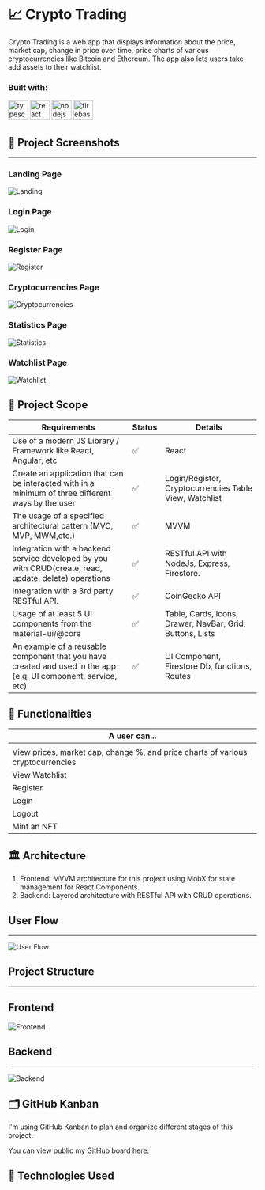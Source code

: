 # 📈 Crypto Trading

Crypto Trading is a web app that displays information about the price, market cap, change in price over time, price charts of various cryptocurrencies like Bitcoin and Ethereum. The app also lets users take add assets to their watchlist.

<h3 align="left">Built with:</h3>
<a href="https://www.typescriptlang.org/" target="_blank" rel="noreferrer"> <img src="https://raw.githubusercontent.com/devicons/devicon/master/icons/typescript/typescript-plain.svg" alt="typescript" width="40" height="40"/></a> 
<a href="https://reactjs.org/" target="_blank" rel="noreferrer"> <img src="https://raw.githubusercontent.com/devicons/devicon/master/icons/react/react-original-wordmark.svg" alt="react" width="40" height="40"/></a> 
<a href="https://nodejs.org" target="_blank" rel="noreferrer"> <img src="https://raw.githubusercontent.com/devicons/devicon/master/icons/nodejs/nodejs-original-wordmark.svg" alt="nodejs" width="40" height="40"/></a> 
<a href="https://www.mongodb.com/" target="_blank" rel="noreferrer"> 
<a href="https://firebase.google.com/" target="_blank" rel="noreferrer"> <img src="https://www.vectorlogo.zone/logos/firebase/firebase-icon.svg" alt="firebase" width="40" height="40"/></a>

## 🤳 Project Screenshots

---

### Landing Page

![Landing](./readme_assets/LandingPage.png)

### Login Page

![Login](./readme_assets/Login.png)

### Register Page

![Register](./readme_assets/Register.png)

### Cryptocurrencies Page

![Cryptocurrencies](./readme_assets/Cryptocurrencies.png)

### Statistics Page

![Statistics](./readme_assets/Statistics.png)

### Watchlist Page

![Watchlist](./readme_assets/Watchlist.png)

## 🎯 Project Scope

| Requirements                                                                                                   | Status | Details                                                   |
| -------------------------------------------------------------------------------------------------------------- | ------ | --------------------------------------------------------- |
| Use of a modern JS Library / Framework like React, Angular, etc                                                | ✅     | React                                                     |
| Create an application that can be interacted with in a minimum of three different ways by the user             | ✅     | Login/Register, Cryptocurrencies Table View, Watchlist    |
| The usage of a specified architectural pattern (MVC, MVP, MWM,etc.)                                            | ✅     | MVVM                                                      |
| Integration with a backend service developed by you with CRUD(create, read, update, delete) operations         | ✅     | RESTful API with NodeJs, Express, Firestore.              |
| Integration with a 3rd party RESTful API.                                                                      | ✅     | CoinGecko API                                             |
| Usage of at least 5 UI components from the material-ui/@core                                                   | ✅     | Table, Cards, Icons, Drawer, NavBar, Grid, Buttons, Lists |
| An example of a reusable component that you have created and used in the app (e.g. Ul component, service, etc) | ✅     | UI Component, Firestore Db, functions, Routes             |

## 🔬 Functionalities

| A user can...                                                                   |
| ------------------------------------------------------------------------------- |
|                                                                                 |
| View prices, market cap, change %, and price charts of various cryptocurrencies |
| View Watchlist                                                                  |
| Register                                                                        |
| Login                                                                           |
| Logout                                                                          |
| Mint an NFT                                                                     |

## 🏛 Architecture

1. Frontend: MVVM architecture for this project using MobX for state management for React Components.
2. Backend: Layered architecture with RESTful API with CRUD operations.

## User Flow

---

![User Flow](./readme_assets/UserFlow.png)

## Project Structure

---

## Frontend

![Frontend](./readme_assets/Frontend.png)
</br>

## Backend

---

![Backend](./readme_assets/Backend.png)

## 🗂 GitHub Kanban

I'm using GitHub Kanban to plan and organize different stages of this project.

You can view public my GitHub board [here](https://github.com/tapabratadey/crypto-trading/projects/1).

## 🧪 Technologies Used
